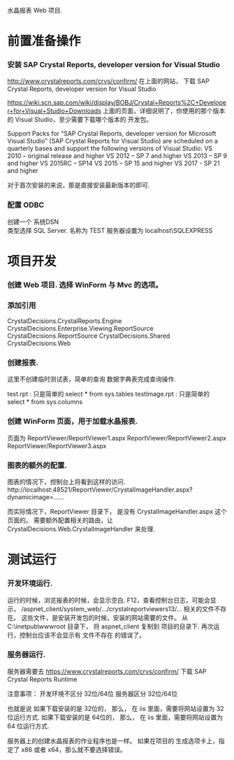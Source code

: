 水晶报表 Web 项目.


# 前置准备操作


### 安装 SAP Crystal Reports, developer version for Visual Studio

http://www.crystalreports.com/crvs/confirm/
在上面的网站， 下载 SAP Crystal Reports, developer version for Visual Studio

https://wiki.scn.sap.com/wiki/display/BOBJ/Crystal+Reports%2C+Developer+for+Visual+Studio+Downloads
上面的页面，详细说明了，你使用的那个版本的 Visual Studio，至少需要下载哪个版本的 开发包。

Support Packs for “SAP Crystal Reports, developer version for Microsoft Visual Studio” (SAP Crystal Reports for Visual Studio) are scheduled on a quarterly bases and support the following versions of Visual Studio:
VS 2010 – original release and higher
VS 2012 – SP 7 and higher
VS 2013 – SP 9 and higher
VS 2015RC – SP14
VS 2015 – SP 15 and higher
VS 2017 - SP 21 and higher

对于首次安装的来说，那是直接安装最新版本的即可.


### 配置 ODBC 
创建一个  系统DSN  
类型选择 SQL Server.
名称为 TEST
服务器设置为  localhost\SQLEXPRESS





# 项目开发

### 创建 Web 项目. 选择 WinForm 与 Mvc 的选项。

### 添加引用
CrystalDecisions.CrystalReports.Engine
CrystalDecisions.Enterprise.Viewing.ReportSource
CrystalDecisions.ReportSource
CrystalDecisions.Shared
CrystalDecisions.Web


### 创建报表.
这里不创建临时测试表，简单的查询 数据字典表完成查询操作.

test.rpt : 只是简单的 select * from sys.tables
testImage.rpt : 只是简单的 select * from sys.columns



### 创建 WinForm 页面，用于加载水晶报表.
页面为 
ReportViewer/ReportViewer1.aspx
ReportViewer/ReportViewer2.aspx
ReportViewer/ReportViewer3.aspx


### 图表的额外的配置.
图表的情况下，控制台上将看到这样的访问.
http://localhost:48521/ReportViewer/CrystalImageHandler.aspx?dynamicimage=......

而实际情况下，ReportViewer 目录下， 是没有 CrystalImageHandler.aspx 这个页面的。
需要额外配置相关的路由，让 CrystalDecisions.Web.CrystalImageHandler 来处理.


# 测试运行

### 开发环境运行.
运行的时候，浏览报表的时候，会显示空白.
F12，查看控制台日志，可能会显示， /aspnet_client/system_web/.../crystalreportviewers13/... 相关的文件不存在。
这些文件，是安装开发包的时候，安装的网站需要的文件。
从 C:\inetpub\wwwroot 目录下， 将 aspnet_client 复制到 项目的目录下.
再次运行，控制台应该不会显示有 文件不存在 的错误了。



### 服务器运行.
服务器需要去 https://www.crystalreports.com/crvs/confirm/
下载 SAP Crystal Reports Runtime

注意事项：
开发环境不区分 32位/64位
服务器区分 32位/64位

也就是说
如果下载安装的是 32位的， 那么， 在 iis 里面，需要将网站设置为 32 位运行方式.
如果下载安装的是 64位的， 那么， 在 iis 里面，需要将网站设置为 64 位运行方式.

服务器上的创建水晶报表的作业程序也是一样。
如果在项目的 生成选项卡上，指定了 x86 或者 x64，那么就不要选择错误。



